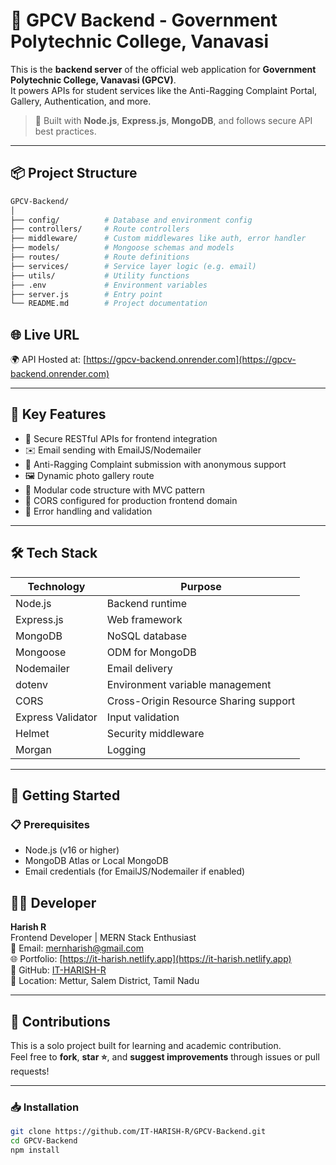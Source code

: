 # 🚀 GPCV Backend - Government Polytechnic College, Vanavasi

This is the **backend server** of the official web application for **Government Polytechnic College, Vanavasi (GPCV)**.  
It powers APIs for student services like the Anti-Ragging Complaint Portal, Gallery, Authentication, and more.

> 🔐 Built with **Node.js**, **Express.js**, **MongoDB**, and follows secure API best practices.

---

## 📦 Project Structure

```bash
GPCV-Backend/
│
├── config/          # Database and environment config
├── controllers/     # Route controllers
├── middleware/      # Custom middlewares like auth, error handler
├── models/          # Mongoose schemas and models
├── routes/          # Route definitions
├── services/        # Service layer logic (e.g. email)
├── utils/           # Utility functions
├── .env             # Environment variables
├── server.js        # Entry point
└── README.md        # Project documentation
```

## 🌐 Live URL

🌍 API Hosted at: [https://gpcv-backend.onrender.com](https://gpcv-backend.onrender.com)

---

## 📌 Key Features

- 🔐 Secure RESTful APIs for frontend integration
- ✉️ Email sending with EmailJS/Nodemailer
- 📝 Anti-Ragging Complaint submission with anonymous support
- 🖼️ Dynamic photo gallery route
- 📁 Modular code structure with MVC pattern
- 🔄 CORS configured for production frontend domain
- 📄 Error handling and validation

---

## 🛠️ Tech Stack

| Technology        | Purpose                               |
| ----------------- | ------------------------------------- |
| Node.js           | Backend runtime                       |
| Express.js        | Web framework                         |
| MongoDB           | NoSQL database                        |
| Mongoose          | ODM for MongoDB                       |
| Nodemailer        | Email delivery                        |
| dotenv            | Environment variable management       |
| CORS              | Cross-Origin Resource Sharing support |
| Express Validator | Input validation                      |
| Helmet            | Security middleware                   |
| Morgan            | Logging                               |

---

## 🚀 Getting Started

### 📋 Prerequisites

- Node.js (v16 or higher)
- MongoDB Atlas or Local MongoDB
- Email credentials (for EmailJS/Nodemailer if enabled)


## 👨‍💻 Developer

**Harish R**  
Frontend Developer | MERN Stack Enthusiast  
📧 Email: [mernharish@gmail.com](mailto:mernharish@gmail.com)  
🌐 Portfolio: [https://it-harish.netlify.app](https://it-harish.netlify.app)  
🔗 GitHub: [IT-HARISH-R](https://github.com/IT-HARISH-R)  
📍 Location: Mettur, Salem District, Tamil Nadu

---

## 🤝 Contributions

This is a solo project built for learning and academic contribution.  
Feel free to **fork**, **star ⭐**, and **suggest improvements** through issues or pull requests!


---


### 📥 Installation

```bash
git clone https://github.com/IT-HARISH-R/GPCV-Backend.git
cd GPCV-Backend
npm install
```